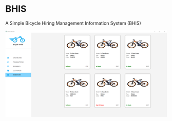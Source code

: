 # BHIS
A Simple Bicycle Hiring Management Information System (BHIS)

![Bicycle Inventory](src/main/resources/images/bicycle_inventory.png)
